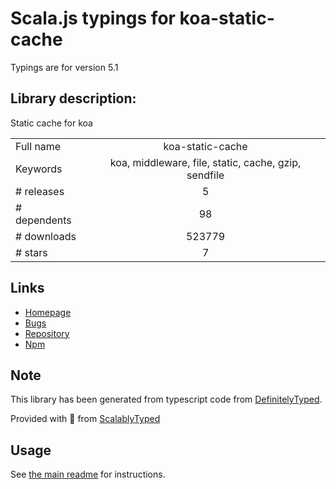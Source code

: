 
# Scala.js typings for koa-static-cache

Typings are for version 5.1

## Library description:
Static cache for koa

|                    |                 |
| ------------------ | :-------------: |
| Full name          | koa-static-cache |
| Keywords           | koa, middleware, file, static, cache, gzip, sendfile |
| # releases         | 5 |
| # dependents       | 98 |
| # downloads        | 523779 |
| # stars            | 7 |

## Links
- [Homepage](https://github.com/koajs/static-cache#readme)
- [Bugs](https://github.com/koajs/static-cache/issues)
- [Repository](https://github.com/koajs/static-cache)
- [Npm](https://www.npmjs.com/package/koa-static-cache)
    


## Note
This library has been generated from typescript code from [DefinitelyTyped](https://definitelytyped.org).

Provided with :purple_heart: from [ScalablyTyped](https://github.com/oyvindberg/ScalablyTyped)

## Usage
See [the main readme](../../readme.md) for instructions.


